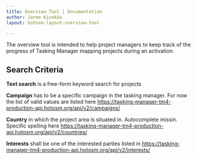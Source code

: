```yaml
---
title: Overview Tool | Documentation
author: Jarmo Kivekäs
layout: hotosm-layout-overview-tool

---
```


The overview tool is intended to help project managers to keep track of the progress of Tasking Manager mapping projects during an activation.


## Search Criteria


**Text search** is a free-form keyword search for projects

**Campaign** has to be a specific campaign in the tasking manager. For now the list of valid values are listed here https://tasking-manager-tm4-production-api.hotosm.org/api/v2/campaigns/

**Country** in which the project area is situated in. Autocomplete missin. Specific spelling here https://tasking-manager-tm4-production-api.hotosm.org/api/v2/countries/

**Interests** shall be one of the interested parties listed in  https://tasking-manager-tm4-production-api.hotosm.org/api/v2/interests/